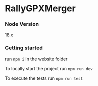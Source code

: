 # RallyGPXMerger

### Node Version
18.x

### Getting started

run ```npm i``` in the website folder

To locally start the project run ```npm run dev```

To execute the tests run ```npm run test```
